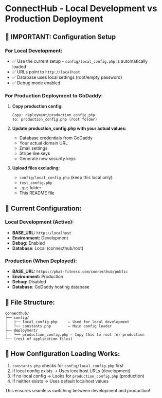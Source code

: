 # ConnectHub - Local Development vs Production Deployment

## 🚀 **IMPORTANT: Configuration Setup**

### **For Local Development:**
- ✅ Use the current setup - `config/local_config.php` is automatically loaded
- ✅ URLs point to `http://localhost`
- ✅ Database uses local settings (root/empty password)
- ✅ Debug mode enabled

### **For Production Deployment to GoDaddy:**

1. **Copy production config:**
   ```
   Copy: deployment/production_config.php 
   To: production_config.php (root folder)
   ```

2. **Update production_config.php with your actual values:**
   - Database credentials from GoDaddy
   - Your actual domain URL
   - Email settings
   - Stripe live keys
   - Generate new security keys

3. **Upload files excluding:**
   - `config/local_config.php` (keep this local only)
   - `test_config.php`
   - `.git` folder
   - This README file

## 🔧 **Current Configuration:**

### **Local Development (Active):**
- **BASE_URL:** `http://localhost`
- **Environment:** Development
- **Debug:** Enabled
- **Database:** Local (connecthub/root)

### **Production (When Deployed):**
- **BASE_URL:** `https://phat-fitness.com/connecthub/public`
- **Environment:** Production  
- **Debug:** Disabled
- **Database:** GoDaddy hosting database

## 📁 **File Structure:**
```
connecthub/
├── config/
│   ├── local_config.php     ← Used for local development
│   └── constants.php        ← Main config loader
├── deployment/
│   └── production_config.php ← Copy this to root for production
└── (rest of application files)
```

## 🔄 **How Configuration Loading Works:**

1. `constants.php` checks for `config/local_config.php` first
2. If local config exists → Uses localhost URLs (development)
3. If no local config → Looks for `production_config.php` (production)
4. If neither exists → Uses default localhost values

This ensures seamless switching between development and production!